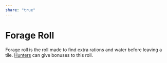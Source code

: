 ```yaml
---  
share: "true"  
---  
```

  
# Forage Roll  
  
Forage roll is the roll made to find extra rations and water before leaving a tile. [Hunters](./Hunters.html) can give bonuses to this roll.